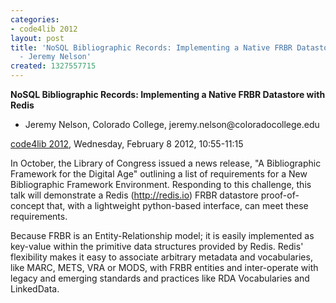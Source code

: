 ```yaml
---
categories:
- code4lib 2012
layout: post
title: 'NoSQL Bibliographic Records: Implementing a Native FRBR Datastore with Redis
  - Jeremy Nelson'
created: 1327557715
---
```

<strong>NoSQL Bibliographic Records: Implementing a Native FRBR Datastore with Redis</strong>
<ul>
<li>Jeremy Nelson, Colorado College, jeremy.nelson@coloradocollege.edu</li>
</ul>
<p><a href="/conference/2012">code4lib 2012</a>, Wednesday, February 8 2012, 10:55-11:15</p>
<p>
In October, the Library of Congress issued a news release, "A Bibliographic Framework for the Digital Age" outlining a list of requirements for a New Bibliographic Framework Environment. Responding to this challenge, this talk will demonstrate a Redis (<a href="http://redis.io">http://redis.io</a>) FRBR datastore proof-of-concept that, with a lightweight python-based interface, can meet these requirements.
</p>
<p>
Because FRBR is an Entity-Relationship model; it is easily implemented as key-value within the primitive data structures provided by Redis. Redis' flexibility makes it easy to associate arbitrary metadata and vocabularies, like MARC, METS, VRA or MODS, with FRBR entities and inter-operate with legacy and emerging standards and practices like RDA Vocabularies and LinkedData.
</p>
